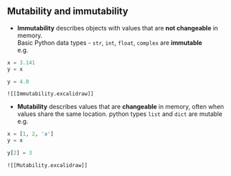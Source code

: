 ## Mutability and immutability
- **Immutability** describes objects with values that are **not changeable** in memory.  
    Basic Python data types - `str`, `int`, `float`, `complex` are **immutable**  
    e.g. 
```python
x = 3.141
y = x

y = 4.0
```
    ![[Immutability.excalidraw]]
- **Mutability** describes values that are **changeable** in memory, often when values share the same location.
    python types `list` and `dict` are mutable  
    e.g.
```python
x = [1, 2, 'a']
y = x

y[2] = 3
```
    ![[Mutability.excalidraw]]